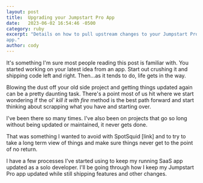 ```yaml
---
layout: post
title:  Upgrading your Jumpstart Pro App
date:   2023-06-02 16:54:46 -0500
category: ruby
excerpt: "Details on how to pull upstream changes to your Jumpstart Pro SaaS
app."
author: cody
---
```



It's something I'm sure most people reading this post is familiar with.  You
started working on your latest idea from an app.  Start out crushing it and
shipping code left and right.  Then...as it tends to do, life gets in the way.

Blowing the dust off your old side project and getting things updated again can
be a pretty daunting task.  There's a point most of us hit where we start
wondering if the ol' _kill it with fire_ method is the best path forward and
start thinking about scrapping what you have and starting over.

I've been there so many times.  I've also been on projects that go so long
without being updated or maintained, it never gets done.

That was something I wanted to avoid with SpotSquid [link] and to try to take a
long term view of things and make sure things never get to the point of no
return.

I have a few processes I've started using to keep my running SaaS app updated as
a solo developer.  I'll be going through how I keep my Jumpstart Pro app updated
while still shipping features and other changes.


